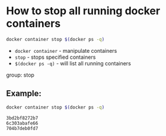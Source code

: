 # How to stop all running docker containers

```bash
docker container stop $(docker ps -q)
```

- `docker container` - manipulate containers
- `stop` - stops specified containers
- `$(docker ps -q)` - will list all running containers

group: stop

## Example: 
```bash
docker container stop $(docker ps -q)
```
```
3bd2bf8272b7
6c303abafe66
704b7deb0fd7
```
